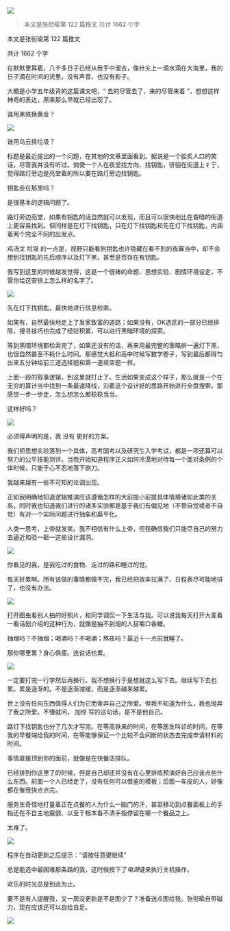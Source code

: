 ![](./images/img_001.png)

> 本文是张衔瑜第 122 篇推文 共计 1662 个字

本文是张衔瑜第 122 篇推文

共计 1662 个字

在默默里算着，八千多日子已经从我手中溜去，像针尖上一滴水滴在大海里，我的日子滴在时间的流里，没有声音，也没有影子。

大概是小学五年级背的这篇课文吧，“ 去的尽管去了，来的尽管来着 ”，想想这样神奇的表达，原来那么早就已经出现了。

谁用黑铁换黄金？

![](./images/img_002.png)

谁用乌云换垃圾？

标题是最近提出的一个问题，在其他的文章里面看到。据说是一个脍炙人口的笑话，尽管我并没有听过。倘使一个人在夜里找方向、找钥匙，徘徊在街道上彳亍，觉得路灯旁边是亮堂着的所以要在路灯旁边找钥匙。

钥匙会在那里吗？

是很基本的逻辑问题了。

路灯旁边亮堂，如果有钥匙的话自然就可以发现，而且可以很快地比在昏暗的街道上更容易找到。但同样是在灯下找钥匙，只在灯下找钥匙和先在灯下找钥匙，内涵着两个完全不同的出发点。

鸡汤文 垃圾 的一点是，视野只能看到钥匙也许隐藏在看不到的夜幕当中，却不会想到找钥匙的先后顺序以及灯下黑，甚至是否存在有钥匙。

我写到这里的时候越发觉得，这是一个很棒的命题、思想实验、剧情环境设定，不管你给这安排上怎么样的名字了。

![](./images/img_003.png)

先在灯下找钥匙，最快地进行信息检索。

如果有，自然最快地走上了发家致富的道路；如果没有，OK选区的一部分已经排除，搜寻技巧也完成了经验积累，可以进行黑暗环境的探索。

等到黑暗环境都检索完了，如果还没有的话，再来用最完整的策略排一遍灯下黑，也很自然甚至不耗什么时间。那感觉大抵和高中时候写数学卷子，写到最后都得匀出来五分钟给前三道选择题和第一道填空题一样。

上面一段的叙事逻辑，到这里就打止了。生活如果变成这个样子，那么就是一个在无穷的算计当中找到一条最速降线，沿着这个设计好的思路开始进行全盘搜索。那感觉一步一步走，怎么想怎么都稳稳当当。

这样好吗？

![](./images/img_004.png)

必须得声明的是，我 没有 更好的方案。

我们把思想实验落到一个具体，高考国考以及研究生入学考试，都是一项还算可以努力的公平技能测评。当我开始知道程序正义如何冷漠地对待每一个面对条例的个体时候，只能于心不忍地落下铡刀。

我越来越有一些不可知的论调出现。

正如我明确地知道逻辑推演应该遵循怎样的大前提小前提具体情境诸如此类的关系，同时我也知道我们进行的诸多实验都是基于我们有偏见地（不管自觉或者不自觉）有对一个实际问题进行抽象和扁平化。

人类一思考，上帝就发笑。我不相信有什么上帝，但我确信我们只能尽自己的努力去逼近和验一砸一这些设计漏洞。

![](./images/img_005.png)

你看见的我，是我吃过的食物、走过的路和睡过的觉。

每天好累啊。所有该做的事情都做不完，我已经把效率拉满了、日程表尽可能地排了，也没有办法。

![](./images/img_006.png)

打开图虫看别人拍的好照片，和同学调侃一下生活与我。可以说我每天打开大麦看一看话剧介绍的这种行为，就像是抽不到烟的人狂嚼口香糖。

抽烟吗？不抽烟；喝酒吗？不喝酒；熬夜吗？最近十一点前就睡了。

那你哪里累？身心俱疲。连说话也累。

![](./images/img_007.jpeg)

一定要打完一行字然后再换行。我不想换行于是想就这么写下去。继续写下去也累。累是逐渐的。不是逐渐减缓，而是逐渐越来越累。

世上没有任何东西值得人们为它而舍弃自己之所爱。但我不知道为什么，我也抛弃了我之所爱。不懂就问， 加缪 写的这句话，是不是他自己。

路灯下找钥匙也分了几次才写完。在等高铁来的时间，在等医生叫诊的时间，在等我的早餐端给我的时间，在等能够保证一个比较不会间断的状态去完成申请材料的时间。

事情直接顶到你的面前，就像是在快餐店排队。

已经排到你这里了的时候，但是自己却还并没有在心里排练预演好自己应该点些什么东西。前面一个人已经走了，没有任何可以借鉴的模板；后面一车皮的人，好像都在催我快点点完。

服务生奇怪地打量着正在点餐的人为什么一脑门的汗，甚至移动到点餐面板上的手指还在不自主地震颤、以至于根本看不清手指停留在哪一个餐品之上。

太难了。

![](./images/img_008.jpeg)

程序在自动更新之后提示：“请按任意键继续”

总是能选中最困难那条路的我，这时候按下了*电源*键来执行关机操作。

欢乐的时光总是到此为止。

要不是有人提醒我，又一周没更新是不是图少了？准备送点图给我。张衔瑜自带磁力，现在应该还可以自给自足。

![](./images/img_009.jpeg)

